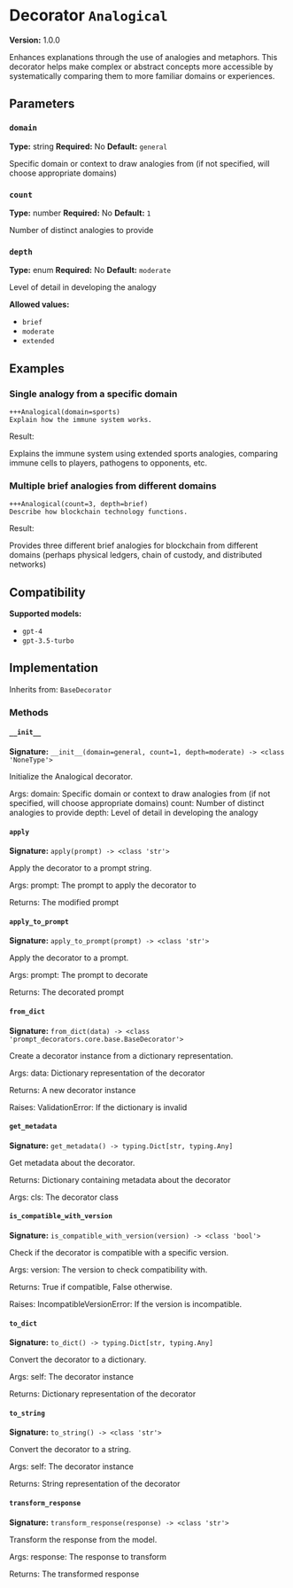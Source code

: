 # Decorator `Analogical`

**Version:** 1.0.0

Enhances explanations through the use of analogies and metaphors. This decorator helps make complex or abstract concepts more accessible by systematically comparing them to more familiar domains or experiences.

## Parameters

### `domain`

**Type:** string
**Required:** No
**Default:** `general`

Specific domain or context to draw analogies from (if not specified, will choose appropriate domains)

### `count`

**Type:** number
**Required:** No
**Default:** `1`

Number of distinct analogies to provide

### `depth`

**Type:** enum
**Required:** No
**Default:** `moderate`

Level of detail in developing the analogy

**Allowed values:**

- `brief`
- `moderate`
- `extended`

## Examples

### Single analogy from a specific domain

```
+++Analogical(domain=sports)
Explain how the immune system works.
```

Result:

Explains the immune system using extended sports analogies, comparing immune cells to players, pathogens to opponents, etc.

### Multiple brief analogies from different domains

```
+++Analogical(count=3, depth=brief)
Describe how blockchain technology functions.
```

Result:

Provides three different brief analogies for blockchain from different domains (perhaps physical ledgers, chain of custody, and distributed networks)

## Compatibility

**Supported models:**

- `gpt-4`
- `gpt-3.5-turbo`

## Implementation

Inherits from: `BaseDecorator`

### Methods

#### `__init__`

**Signature:** `__init__(domain=general, count=1, depth=moderate) -> <class 'NoneType'>`

Initialize the Analogical decorator.

Args:
    domain: Specific domain or context to draw analogies from (if not specified, will choose appropriate domains)
    count: Number of distinct analogies to provide
    depth: Level of detail in developing the analogy

#### `apply`

**Signature:** `apply(prompt) -> <class 'str'>`

Apply the decorator to a prompt string.

Args:
    prompt: The prompt to apply the decorator to


Returns:
    The modified prompt

#### `apply_to_prompt`

**Signature:** `apply_to_prompt(prompt) -> <class 'str'>`

Apply the decorator to a prompt.

Args:
    prompt: The prompt to decorate

Returns:
    The decorated prompt

#### `from_dict`

**Signature:** `from_dict(data) -> <class 'prompt_decorators.core.base.BaseDecorator'>`

Create a decorator instance from a dictionary representation.

Args:
    data: Dictionary representation of the decorator

Returns:
    A new decorator instance

Raises:
    ValidationError: If the dictionary is invalid

#### `get_metadata`

**Signature:** `get_metadata() -> typing.Dict[str, typing.Any]`

Get metadata about the decorator.

Returns:
    Dictionary containing metadata about the decorator


Args:
    cls: The decorator class

#### `is_compatible_with_version`

**Signature:** `is_compatible_with_version(version) -> <class 'bool'>`

Check if the decorator is compatible with a specific version.

Args:
    version: The version to check compatibility with.


Returns:
    True if compatible, False otherwise.


Raises:
    IncompatibleVersionError: If the version is incompatible.

#### `to_dict`

**Signature:** `to_dict() -> typing.Dict[str, typing.Any]`

Convert the decorator to a dictionary.

Args:
    self: The decorator instance

Returns:
    Dictionary representation of the decorator

#### `to_string`

**Signature:** `to_string() -> <class 'str'>`

Convert the decorator to a string.

Args:
    self: The decorator instance

Returns:
    String representation of the decorator

#### `transform_response`

**Signature:** `transform_response(response) -> <class 'str'>`

Transform the response from the model.

Args:
    response: The response to transform

Returns:
    The transformed response
